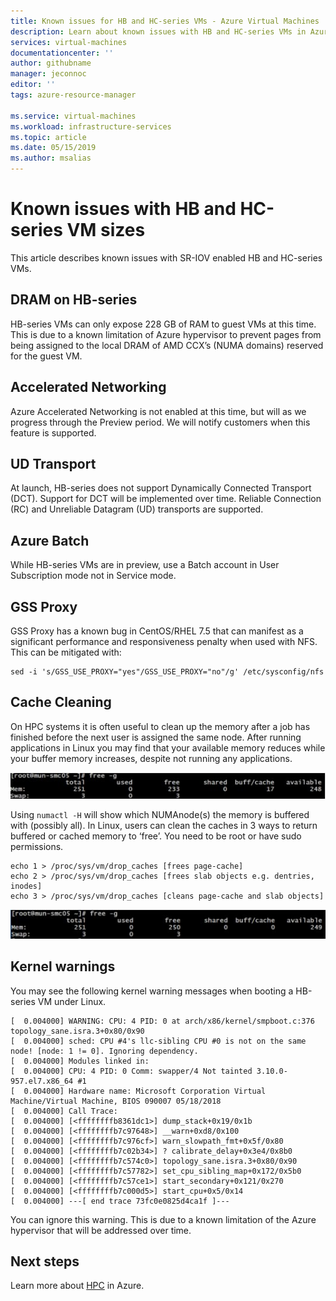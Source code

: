 ```yaml
---
title: Known issues for HB and HC-series VMs - Azure Virtual Machines | Microsoft Docs
description: Learn about known issues with HB and HC-series VMs in Azure. 
services: virtual-machines
documentationcenter: ''
author: githubname
manager: jeconnoc
editor: ''
tags: azure-resource-manager

ms.service: virtual-machines
ms.workload: infrastructure-services
ms.topic: article
ms.date: 05/15/2019
ms.author: msalias
---
```


# Known issues with HB and HC-series VM sizes

This article describes known issues with SR-IOV enabled HB and HC-series VMs.

## DRAM on HB-series

HB-series VMs can only expose 228 GB of RAM to guest VMs at this time. This is due to a known limitation of Azure hypervisor to prevent pages from being assigned to the local DRAM of AMD CCX’s (NUMA domains) reserved for the guest VM.

## Accelerated Networking

Azure Accelerated Networking is not enabled at this time, but will as we progress through the Preview period. We will notify customers when this feature is supported.

## UD Transport

At launch, HB-series does not support Dynamically Connected Transport (DCT). Support for DCT will be implemented over time. Reliable Connection (RC) and Unreliable Datagram (UD) transports are supported.

## Azure Batch

While HB-series VMs are in preview, use a Batch account in User Subscription mode not in Service mode.

## GSS Proxy

GSS Proxy has a known bug in CentOS/RHEL 7.5 that can manifest as a significant performance and responsiveness penalty when used with NFS. This can be mitigated with:

```console
sed -i 's/GSS_USE_PROXY="yes"/GSS_USE_PROXY="no"/g' /etc/sysconfig/nfs
```

## Cache Cleaning

On HPC systems it is often useful to clean up the memory after a job has finished before the next user is assigned the same node. After running applications in Linux you may find that your available memory reduces while your buffer memory increases, despite not running any applications.

![Screenshot of command prompt](./media/known-issues/cache-cleaning-1.png)

Using `numactl -H` will show which NUMAnode(s) the memory is buffered with (possibly all). In Linux, users can clean the caches in 3 ways to return buffered or cached memory to ‘free’. You need to be root or have sudo permissions.

```console
echo 1 > /proc/sys/vm/drop_caches [frees page-cache]
echo 2 > /proc/sys/vm/drop_caches [frees slab objects e.g. dentries, inodes]
echo 3 > /proc/sys/vm/drop_caches [cleans page-cache and slab objects]
```

![Screenshot of command prompt](./media/known-issues/cache-cleaning-2.png)

## Kernel warnings

You may see the following kernel warning messages when booting a HB-series VM under Linux.

```console
[  0.004000] WARNING: CPU: 4 PID: 0 at arch/x86/kernel/smpboot.c:376 topology_sane.isra.3+0x80/0x90
[  0.004000] sched: CPU #4's llc-sibling CPU #0 is not on the same node! [node: 1 != 0]. Ignoring dependency.
[  0.004000] Modules linked in:
[  0.004000] CPU: 4 PID: 0 Comm: swapper/4 Not tainted 3.10.0-957.el7.x86_64 #1
[  0.004000] Hardware name: Microsoft Corporation Virtual Machine/Virtual Machine, BIOS 090007 05/18/2018
[  0.004000] Call Trace:
[  0.004000] [<ffffffffb8361dc1>] dump_stack+0x19/0x1b
[  0.004000] [<ffffffffb7c97648>] __warn+0xd8/0x100
[  0.004000] [<ffffffffb7c976cf>] warn_slowpath_fmt+0x5f/0x80
[  0.004000] [<ffffffffb7c02b34>] ? calibrate_delay+0x3e4/0x8b0
[  0.004000] [<ffffffffb7c574c0>] topology_sane.isra.3+0x80/0x90
[  0.004000] [<ffffffffb7c57782>] set_cpu_sibling_map+0x172/0x5b0
[  0.004000] [<ffffffffb7c57ce1>] start_secondary+0x121/0x270
[  0.004000] [<ffffffffb7c000d5>] start_cpu+0x5/0x14
[  0.004000] ---[ end trace 73fc0e0825d4ca1f ]---
```

You can ignore this warning. This is due to a known limitation of the Azure hypervisor that will be addressed over time.

## Next steps

Learn more about [HPC](https://docs.microsoft.com/azure/architecture/topics/high-performance-computing/) in Azure.
